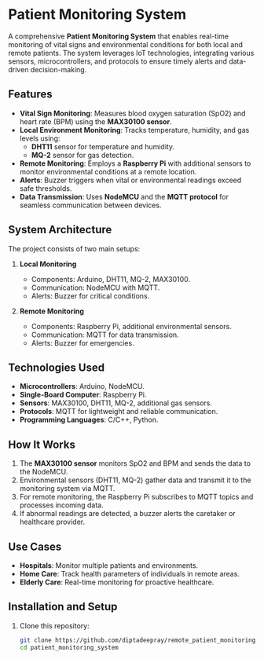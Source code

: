 # Patient Monitoring System  

A comprehensive **Patient Monitoring System** that enables real-time monitoring of vital signs and environmental conditions for both local and remote patients. The system leverages IoT technologies, integrating various sensors, microcontrollers, and protocols to ensure timely alerts and data-driven decision-making.  

## Features  
- **Vital Sign Monitoring**: Measures blood oxygen saturation (SpO2) and heart rate (BPM) using the **MAX30100 sensor**.  
- **Local Environment Monitoring**: Tracks temperature, humidity, and gas levels using:  
  - **DHT11** sensor for temperature and humidity.  
  - **MQ-2** sensor for gas detection.  
- **Remote Monitoring**: Employs a **Raspberry Pi** with additional sensors to monitor environmental conditions at a remote location.  
- **Alerts**: Buzzer triggers when vital or environmental readings exceed safe thresholds.  
- **Data Transmission**: Uses **NodeMCU** and the **MQTT protocol** for seamless communication between devices.  

## System Architecture  
The project consists of two main setups:  
1. **Local Monitoring**  
   - Components: Arduino, DHT11, MQ-2, MAX30100.  
   - Communication: NodeMCU with MQTT.  
   - Alerts: Buzzer for critical conditions.  

2. **Remote Monitoring**  
   - Components: Raspberry Pi, additional environmental sensors.  
   - Communication: MQTT for data transmission.  
   - Alerts: Buzzer for emergencies.  

## Technologies Used  
- **Microcontrollers**: Arduino, NodeMCU.  
- **Single-Board Computer**: Raspberry Pi.  
- **Sensors**: MAX30100, DHT11, MQ-2, additional gas sensors.  
- **Protocols**: MQTT for lightweight and reliable communication.  
- **Programming Languages**: C/C++, Python.  

## How It Works  
1. The **MAX30100 sensor** monitors SpO2 and BPM and sends the data to the NodeMCU.  
2. Environmental sensors (DHT11, MQ-2) gather data and transmit it to the monitoring system via MQTT.  
3. For remote monitoring, the Raspberry Pi subscribes to MQTT topics and processes incoming data.  
4. If abnormal readings are detected, a buzzer alerts the caretaker or healthcare provider.  

## Use Cases  
- **Hospitals**: Monitor multiple patients and environments.  
- **Home Care**: Track health parameters of individuals in remote areas.  
- **Elderly Care**: Real-time monitoring for proactive healthcare.  

## Installation and Setup  
1. Clone this repository:  
   ```bash
   git clone https://github.com/diptadeepray/remote_patient_monitoring_system.git
   cd patient_monitoring_system
